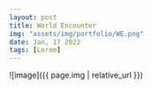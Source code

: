 ```yaml
---
layout: post
title: World Encounter
img: "assets/img/portfolio/WE.png"
date: Jan, 17 2022
tags: [Lorem]
---
```


![image]({{ page.img | relative_url }})



